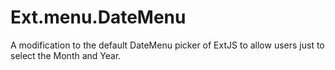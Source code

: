 Ext.menu.DateMenu
=================

A modification to the default DateMenu picker of ExtJS to allow users just to select the Month and Year.
